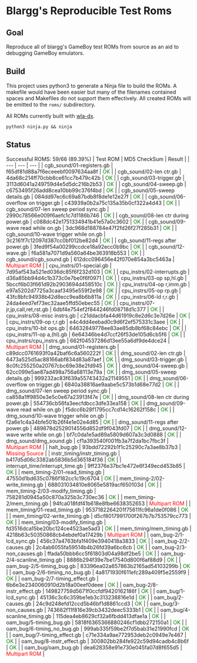 # Blargg's Reproducible Test Roms

## Goal

Reproduce all of blargg's GameBoy test ROMs from source as an aid to debugging GameBoy emulators.

## Build

This project uses python3 to generate a Ninja file to build the ROMs. A makefile would have been easier but many of the filenames contained spaces and Makefiles do not support them effectively. All created ROMs will be emitted to the `roms/` subdirectory.

All ROMs currently built with [wla-dx](https://github.com/vhelin/wla-dx).

```
python3 ninja.py && ninja
```

## Status
Successful ROMS: 59/66 (89.39%)
| Test ROM | MD5 CheckSum | Result |
| --- | --- | --- |
| cgb_sound/01-registers.gb | f65df81d88a7f6eceeebf0097634aa8f | <span style="color:green">OK</span> |
| cgb_sound/02-len ctr.gb | 4da68c214ff70cbb8ce61cc7b479c42b | <span style="color:green">OK</span> |
| cgb_sound/03-trigger.gb | 3113d6041a249759d4e5d5dc216b2b53 | <span style="color:green">OK</span> |
| cgb_sound/04-sweep.gb | c6753495f26add8cea10bb99c376f4bd | <span style="color:green">OK</span> |
| cgb_sound/05-sweep details.gb | 084dd97ec6c69a87bdb8f8de1e12e27f | <span style="color:green">OK</span> |
| cgb_sound/06-overflow on trigger.gb | c43939a0b2a75c135a35b0cf322a4d43 | <span style="color:green">OK</span> |
| cgb_sound/07-len sweep period sync.gb | 2990c78566e009f6aefc1c7d1186b746 | <span style="color:green">OK</span> |
| cgb_sound/08-len ctr during power.gb | c088dc42e1751334941b41e57a0c3602 | <span style="color:green">OK</span> |
| cgb_sound/09-wave read while on.gb | 3dc968d188784e47f2fd26f27f285b31 | <span style="color:green">OK</span> |
| cgb_sound/10-wave trigger while on.gb | 3c2161f7c12097d387cc0bf012be82d4 | <span style="color:green">OK</span> |
| cgb_sound/11-regs after power.gb | 3fed9f54a00299ccdce18a92ecc0b9bc | <span style="color:green">OK</span> |
| cgb_sound/12-wave.gb | f6a581a7071d9a560a64be363918b553 | <span style="color:green">OK</span> |
| cgb_sound/cgb_sound.gb | 612dcc096456e42f070e854a3bc5463a | <span style="color:red">Multipart ROM</span> |
| cpu_instrs/01-special.gb | 7d95af543a521ed036dc85f6f232d103 | <span style="color:green">OK</span> |
| cpu_instrs/02-interrupts.gb | d36a85bb94d4c1b373c0e7be0f6f0971 | <span style="color:green">OK</span> |
| cpu_instrs/03-op sp,hl.gb | 5bccf6b03f661d92b2903694d458510c | <span style="color:green">OK</span> |
| cpu_instrs/04-op r,imm.gb | e97a5202d7725a3caaf3495e559f2e98 | <span style="color:green">OK</span> |
| cpu_instrs/05-op rp.gb | 43fc8bfc94938b42d8ecc9ea8b6b811a | <span style="color:green">OK</span> |
| cpu_instrs/06-ld r,r.gb | 24da4eed7ef73ec32aae5ffd50ebec55 | <span style="color:green">OK</span> |
| cpu_instrs/07-jr,jp,call,ret,rst.gb | 6dbf4e754ef2f844246fd08718d1c377 | <span style="color:green">OK</span> |
| cpu_instrs/08-misc instrs.gb | c21ddacbfa44d61919c8e2d6c3e7d26e | <span style="color:green">OK</span> |
| cpu_instrs/09-op r,r.gb | e4c4dd4eebad0c9d6f2ef575331c3aee | <span style="color:green">OK</span> |
| cpu_instrs/10-bit ops.gb | 64632849778ee83ae85db8bf68c84ebc | <span style="color:green">OK</span> |
| cpu_instrs/11-op a,(hl).gb | 6e64346be4d7ccf26f53de105d6cb5f6 | <span style="color:green">OK</span> |
| cpu_instrs/cpu_instrs.gb | 662f04537286d13ee55a6df9de4dce24 | <span style="color:red">Multipart ROM</span> |
| dmg_sound/01-registers.gb | c89dcc0761693f0a42baf6c6a560222f | <span style="color:green">OK</span> |
| dmg_sound/02-len ctr.gb | 6473a525d5ac88166abf834d83a87aef | <span style="color:green">OK</span> |
| dmg_sound/03-trigger.gb | 8c0fc255250a20767cbc69e38e2fd945 | <span style="color:green">OK</span> |
| dmg_sound/04-sweep.gb | 62cc099e5ae87ad498a756a68113e79a | <span style="color:green">OK</span> |
| dmg_sound/05-sweep details.gb | 999232ac83f639a55743432a21149551 | <span style="color:green">OK</span> |
| dmg_sound/06-overflow on trigger.gb | 6840a38816ae9aabe5c573b1d68e77d2 | <span style="color:green">OK</span> |
| dmg_sound/07-len sweep period sync.gb | ca858a1ff9850e3e5c0e67a23913f47e | <span style="color:green">OK</span> |
| dmg_sound/08-len ctr during power.gb | 554736cb56fa3eecfdbcc3dfe33ea158 | <span style="color:green">OK</span> |
| dmg_sound/09-wave read while on.gb | f5dcc6b28f1795cc7cd14c16262f158c | <span style="color:green">OK</span> |
| dmg_sound/10-wave trigger while on.gb | f2a6e1c4a34bfe501b26f4e1e02e4d85 | <span style="color:green">OK</span> |
| dmg_sound/11-regs after power.gb | 489878d2529014556d852df9f043fd07 | <span style="color:green">OK</span> |
| dmg_sound/12-wave write while on.gb | bf7c0da1e5ad89a5809d607a3c3d0888 | <span style="color:green">OK</span> |
| dmg_sound/dmg_sound.gb | cf1a393540f001fb3a7f2da1bc7fbc3f | <span style="color:red">Multipart ROM</span> |
| halt_bug.gb | 93bdd72292b1f1c25290c7a3ae8b37b3 | <span style="color:red">Missing Source</span> |
| instr_timing/instr_timing.gb | b417d5d06c3382ab5836b5d365184f36 | <span style="color:green">OK</span> |
| interrupt_time/interrupt_time.gb | 9ff2376e37bc1e472e6f349ecd453b85 | <span style="color:green">OK</span> |
| mem_timing-2/01-read_timing.gb | 47550d1bd635c0786f182cc1c19c6704 | <span style="color:green">OK</span> |
| mem_timing-2/02-write_timing.gb | 688031034810e8065e5819acf650103d | <span style="color:green">OK</span> |
| mem_timing-2/03-modify_timing.gb | 758281d0945a50c870a325b3c730ec36 | <span style="color:green">OK</span> |
| mem_timing-2/mem_timing.gb | 94fca018fdf41b618e8fbe6638352653 | <span style="color:red">Multipart ROM</span> |
| mem_timing/01-read_timing.gb | 9537182264201f75611fc96a1de0f086 | <span style="color:green">OK</span> |
| mem_timing/02-write_timing.gb | d5cf8017991700f267b7b753579cc773 | <span style="color:green">OK</span> |
| mem_timing/03-modify_timing.gb | fd3516dca15be20bc124ce4523ae5ad3 | <span style="color:green">OK</span> |
| mem_timing/mem_timing.gb | 4218b63c50350868cb4ebdef0a17429b | <span style="color:red">Multipart ROM</span> |
| oam_bug-2/1-lcd_sync.gb | 456c37a4763bfa1f409e3940418a3833 | <span style="color:green">OK</span> |
| oam_bug-2/2-causes.gb | 2c4ab6055fa59514b4b26fd39a6bc6cb | <span style="color:green">OK</span> |
| oam_bug-2/3-non_causes.gb | ffada50bbb6cc5f61803d04a98df2be5 | <span style="color:green">OK</span> |
| oam_bug-2/4-scanline_timing.gb | 8886b294f39e7be17540d800f6af88d9 | <span style="color:green">OK</span> |
| oam_bug-2/5-timing_bug.gb | 83396ea02a657863b2165ad54103299b | <span style="color:green">OK</span> |
| oam_bug-2/6-timing_no_bug.gb | 4a8171930f611efc289a409f5e2559f9 | <span style="color:green">OK</span> |
| oam_bug-2/7-timing_effect.gb | 6b6e3e2340060910d2b18a00eef0deee | <span style="color:green">OK</span> |
| oam_bug-2/8-instr_effect.gb | 149827759d5671f0ccfdf9420162186f | <span style="color:green">OK</span> |
| oam_bug/1-lcd_sync.gb | 45136c3c6c359be1eb3c313238816e1d | <span style="color:green">OK</span> |
| oam_bug/2-causes.gb | 24c9d248efd12ccd5b46bf1d8861ccd3 | <span style="color:green">OK</span> |
| oam_bug/3-non_causes.gb | 743662f11f816e39cb3432deec5333b1 | <span style="color:green">OK</span> |
| oam_bug/4-scanline_timing.gb | 115dea4eb8629cf32a6fbdd413dfae1a | <span style="color:green">OK</span> |
| oam_bug/5-timing_bug.gb | 5818f6365366880246cf1dbb272150a1 | <span style="color:green">OK</span> |
| oam_bug/6-timing_no_bug.gb | 999ab335f59be2f7d5bab31e21990fcd | <span style="color:green">OK</span> |
| oam_bug/7-timing_effect.gb | c71e334a9ae772953deb2c0949e7e467 | <span style="color:green">OK</span> |
| oam_bug/8-instr_effect.gb | 300802bb284fe922c59d94cadb4c8b6f | <span style="color:green">OK</span> |
| oam_bug/oam_bug.gb | dea628358e91e730e045fa07d8f655d5 | <span style="color:red">Multipart ROM</span> |

